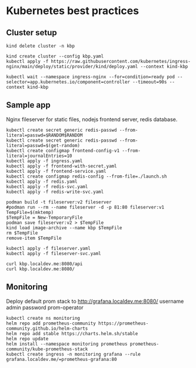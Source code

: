 # Kubernetes best practices

## Cluster setup

```shell
kind delete cluster -n kbp

kind create cluster --config kbp.yaml
kubectl apply -f https://raw.githubusercontent.com/kubernetes/ingress-nginx/main/deploy/static/provider/kind/deploy.yaml --context kind-kbp

kubectl wait --namespace ingress-nginx --for=condition=ready pod --selector=app.kubernetes.io/component=controller --timeout=90s --context kind-kbp
```

## Sample app

Nginx fileserver for static files, nodejs frontend server, redis database.

```shell
kubectl create secret generic redis-passwd --from-literal=passwd=$RANDOM$RANDOM
kubectl create secret generic redis-passwd --from-literal=passwd=$(get-random)
kubectl create configmap frontend-config-v1 --from-literal=journalEntries=10
kubectl apply -f ingress.yaml
kubectl apply -f frontend-with-secret.yaml
kubectl apply -f frontend-service.yaml
kubectl create configmap redis-config --from-file=./launch.sh
kubectl apply -f redis.yaml
kubectl apply -f redis-svc.yaml
kubectl apply -f redis-write-svc.yaml

podman build -t fileserver:v2 fileserver
#podman run --rm --name fileserver -d -p 81:80 fileserver:v1
TempFile=$(mktemp)
$TempFile = New-TemporaryFile
podman save fileserver:v2 > $TempFile
kind load image-archive --name kbp $TempFile
rm $TempFile
remove-item $TempFile

kubectl apply -f fileserver.yaml
kubectl apply -f fileserver-svc.yaml

curl kbp.localdev.me:8080/api
curl kbp.localdev.me:8080/

```

## Monitoring

Deploy default prom stack to <http://grafana.localdev.me:8080/> username admin password prom-operator

```shell
kubectl create ns monitoring
helm repo add prometheus-community https://prometheus-community.github.io/helm-charts
helm repo add stable https://charts.helm.sh/stable
helm repo update
helm install --namespace monitoring prometheus prometheus-community/kube-prometheus-stack
kubectl create ingress -n monitoring grafana --rule grafana.localdev.me/=prometheus-grafana:80 
```
